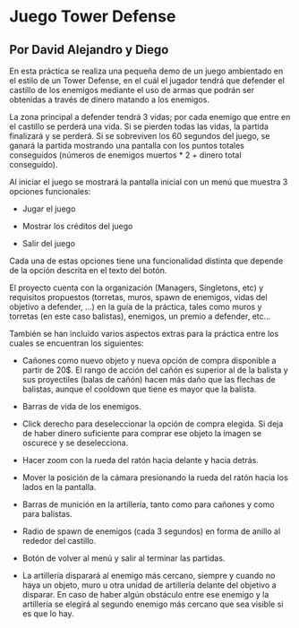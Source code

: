 # Juego Tower Defense

## Por David Alejandro y Diego

En esta práctica se realiza una pequeña demo de un juego ambientado en el estilo de un Tower Defense, en el cuál el jugador tendrá que defender el castillo de los enemigos mediante el uso de armas que podrán ser obtenidas a través de dinero matando a los enemigos.

La zona principal a defender tendrá 3 vidas; por cada enemigo que entre en el castillo se perderá una vida. Si se pierden todas las vidas, la partida finalizará y se perderá. Si se sobreviven los 60 segundos del juego, se ganará la partida mostrando una pantalla con los puntos totales conseguidos (números de enemigos muertos * 2 + dinero total conseguido).



Al iniciar el juego se mostrará la pantalla inicial con un menú que muestra 3 opciones funcionales:

- Jugar el juego

- Mostrar los créditos del juego

- Salir del juego

Cada una de estas opciones tiene una funcionalidad distinta que depende de la opción descrita en el texto del botón.



El proyecto cuenta con la organización (Managers, Singletons, etc) y requisitos propuestos (torretas, muros, spawn de enemigos, vidas del objetivo a defender, ...) en la guía de la práctica, tales como muros y torretas (en este caso balistas), enemigos, un premio a defender, etc...

También se han incluido varios aspectos extras para la práctica entre los cuales se encuentran los siguientes:

- Cañones como nuevo objeto y nueva opción de compra disponible a partir de 20$. El rango de acción del cañón es superior al de la balista y sus proyectiles (balas de cañón) hacen más daño que las flechas de balistas, aunque el cooldown que tiene es mayor que la balista.

- Barras de vida de los enemigos.

- Click derecho para deseleccionar la opción de compra elegida. Si deja de haber dinero suficiente para comprar ese objeto la imagen se oscurece y se deselecciona.

- Hacer zoom con la rueda del ratón hacia delante y hacia detrás.

- Mover la posición de la cámara presionando la rueda del ratón hacia los lados en la pantalla.

- Barras de munición en la artillería, tanto como para cañones y como para balistas.

- Radio de spawn de enemigos (cada 3 segundos) en forma de anillo al rededor del castillo.

- Botón de volver al menú y salir al terminar las partidas.

- La artillería disparará al enemigo más cercano, siempre y cuando no haya un objeto, muro u otra unidad de artillería delante del objetivo a disparar. En caso de haber algún obstáculo entre ese enemigo y la artillería se elegirá al segundo enemigo más cercano que sea visible si es que lo hay.
